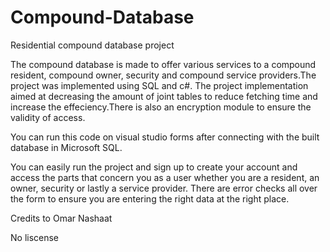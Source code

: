 # Compound-Database
Residential compound database project

The compound database is made to offer various services to a compound resident, compound owner, security and compound service providers.The project was implemented using SQL and c#.
The project implementation aimed at decreasing the amount of joint tables to reduce fetching time and increase the effeciency.There is also an encryption module to ensure the validity of access.

You can run this code on visual studio forms after connecting with the built database in Microsoft SQL.

You can easily run the project and sign up to create your account and access the parts that concern you as a user whether you are a resident, an owner, security or lastly a service provider.
There are error checks all over the form to ensure you are entering the right data at the right place.

Credits to Omar Nashaat

No liscense
